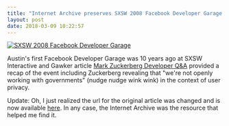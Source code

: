 ```yaml
---
title: "Internet Archive preserves SXSW 2008 Facebook Developer Garage article"
layout: post
date: 2018-03-09 10:22:57
---
```

[![SXSW 2008 Facebook Developer Garage](https://farm4.staticflickr.com/3092/2331111719_34bb7f496f_b.jpg)](https://www.flickr.com/photos/baratunde/2331111719/)

Austin's first Facebook Developer Garage was 10 years ago at SXSW Interactive and Gawker article [Mark Zuckerberg Developer Q&A](https://web.archive.org/web/20090204213033/http://valleywag.gawker.com/366123/mark-zuckerberg-developer-qa-at-sxsw) provided a recap of the event including Zuckerberg revealing that "we're not openly working with governments" (nudge nudge wink wink) in the context of user privacy.

Update: Oh, I just realized the url for the original article was changed and is now available [here](http://gawker.com/366123/mark-zuckerberg-developer-qa-at-sxsw).  In any case, the Internet Archive was the resource that helped me find it.

